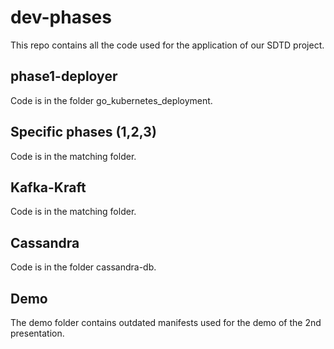 # dev-phases

This repo contains all the code used for the application of our SDTD project.

## phase1-deployer

Code is in the folder go_kubernetes_deployment.

## Specific phases (1,2,3)

Code is in the matching folder.

## Kafka-Kraft

Code is in the matching folder.

## Cassandra

Code is in the folder cassandra-db.

## Demo

The demo folder contains outdated manifests used for the demo of the 2nd presentation.

